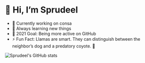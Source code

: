 # 👋 Hi, I’m Sprudeel

- 🔧 Currently working on consa
- 🌱 Always learning new things
- 🥅 2021 Goal: Being more active on GitHub 
- ⚡ Fun Fact: Llamas are smart. They can distinguish between the neighbor’s dog and a predatory coyote. 🦙


![Sprudeel's GitHub stats](https://github-readme-stats.vercel.app/api?username=Sprudeel&count_private=true)







<!---
Sprudeel/Sprudeel is a ✨ special ✨ repository because its `README.md` (this file) appears on your GitHub profile.
You can click the Preview link to take a look at your changes.
![Top Langs](https://github-readme-stats.vercel.app/api/top-langs/?username=Sprudeel&langs_count=4)
--->
